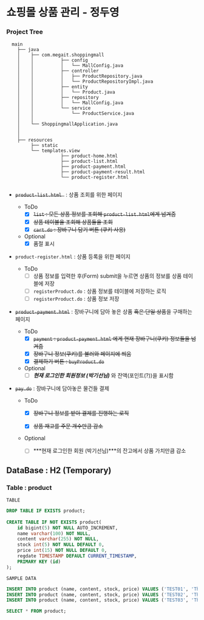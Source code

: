 # 쇼핑몰 상품 관리  - 정두영

###  

### Project Tree 

```
  main
    ├── java
    │    ├── com.megait.shoppingmall
    │    │			├── config
    │    │			│	└── MallConfig.java
    │    │			├── controller
    │    │			│	├── ProductRepository.java
    │    │			│	└── ProductRepositoryImpl.java
    │    │			├── entity
    │    │			│	└── Product.java
    │    │			├── repository
    │    │			│	└── MallConfig.java
    │    │			└── service
    │    │				└── ProductService.java
    │    │
    │    └── ShoppingmallApplication.java
    │       
    │       
    ├── resources
         ├── static      
         └── templates.view
             		├── product-home.html
               		├── product-list.html
               		├── product-payment.html
               		├── product-payment-result.html
               		└── product-register.html
 
```



- ~~`product-list.html `~~ : 상품 조회를 위한 페이지
    - ToDo
        - [x] ~~`list` : 모든 상품 정보를 조회해 `product-list.html`에게 넘겨줌~~
        - [x] ~~상품 테이블을 조회해 상품들을 조회~~
        - [x] ~~`cart.do` : 장바구니 담기 버튼 (쿠키 사용)~~
    - Optional
      - [x] 품절 표시
    
- `product-register.html` : 상품 등록을 위한 페이지
    - ToDo
      - [ ] 상품 정보를 입력한 후(Form) submit을 누르면 상품의 정보를 상품 테이블에 저장
      - [ ] `registerProduct.do` : 상품 정보를 테이블에 저장하는 로직
      - [ ] `registerProduct.do` : 상품 정보 저장

- ~~`product-payment.html`~~ : 장바구니에 담아 놓은 상품 ~~혹은 단일 상품~~을 구매하는 페이지

  - ToDo
    - [x] ~~`payment` : `product-payment.html` 에게 현재 장바구니(쿠키) 정보들을 넘겨줌~~
    - [x] ~~장바구니 정보(쿠키)를 불러와 페이지에 띄움~~
    - [x] ~~결제하기 버튼 : `buyProduct.do`~~ 
  - Optional
    - [ ] ***현재 로그인한 회원정보 (박기선님)*** 와 잔액(포인트(?))을 표시함 

- ~~`pay.do`~~ : 장바구니에 담아놓은 물건들 결제
  - ToDo
    
    - [x] ~~장바구니 정보를 받아 결제를 진행하는 로직~~
    
    - [x] ~~상품 재고를 주문 개수만큼 감소~~
    
  - Optional
  
    - [ ] ***현재 로그인한 회원 (박기선님)***의 잔고에서 상품 가치만큼 감소

## DataBase : H2 (Temporary)



### Table : product 

`TABLE`

```sql
DROP TABLE IF EXISTS product;
 
CREATE TABLE IF NOT EXISTS product(
 	id bigint(5) NOT NULL AUTO_INCREMENT, 
	name varchar(100) NOT NULL, 
	content varchar(255) NOT NULL,
    stock int(5) NOT NULL DEFAULT 0,
    price int(15) NOT NULL DEFAULT 0,
	regdate TIMESTAMP DEFAULT CURRENT_TIMESTAMP,
 	PRIMARY KEY (id) 
);
```

`SAMPLE DATA`

```sql
INSERT INTO product (name, content, stock, price) VALUES ('TEST01', 'This is a test content 1', 5, 35000);
INSERT INTO product (name, content, stock, price) VALUES ('TEST02', 'This is a test content 2', 3, 140000);
INSERT INTO product (name, content, stock, price) VALUES ('TEST03', 'This is a test content 3', 1, 230000);

SELECT * FROM product;
```




